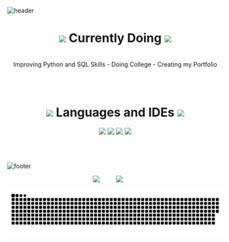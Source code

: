 ![header](https://capsule-render.vercel.app/api?type=waving&color=12736900&height=160&section=header&text=Magalhães&fontAlignY=40&fontSize=90&animation=twinkling&fontColor=127369)


<h1 align="center">
  <img src="https://icongr.am/material/account-circle-outline.svg?size=30&color=127369">
  Currently Doing
  <img src="https://icongr.am/material/account-circle-outline.svg?size=30&color=127369">
</h1>

<p align="center">
  </br>
  Improving Python and SQL Skills  -  Doing College  -  Creating my Portfolio
</p>

</br></br>


<h1 align="center">
  <img src="https://icongr.am/material/laptop-windows.svg?size=30&color=127369">
  Languages and IDEs
  <img src="https://icongr.am/material/laptop-windows.svg?size=30&color=127369">
</h1>

<div align="center">
  <img src="https://icongr.am/devicon/python-plain.svg?size=70&color=127369">
  <img src="https://icongr.am/devicon/pycharm-plain.svg?size=70&color=127369">
  <img src="https://icongr.am/devicon/mysql-plain-wordmark.svg?size=100&color=127369">
  <img src="https://icongr.am/devicon/visualstudio-plain.svg?size=70&color=127369">
</div>

</br></br>

![footer](https://capsule-render.vercel.app/api?type=waving&color=127369&height=100&section=footer)

<div align="center">
  <a href="mailto:pedro.magalhaes0717@gmail.com?subject=Contato%20do%20GitHub"><img src="https://img.shields.io/badge/e‑mail-D14836.svg?&style=for-the-badge&schemaVersion=1&logo=GMail&color=127369&logoColor=white"></a>
  <img width="30px">
  <a href="https://www.linkedin.com/in/dropemag/"><img src="https://img.shields.io/badge/linkedin-1DA1F2.svg?&style=for-the-badge&schemaVersion=1&logo=Linkedin&color=127369&logoColor=white"></a>
  <img width="30px">
  <!-- <a href="https://www.instagram.com/drope.mag/"><img src="https://img.shields.io/badge/instagram-1DA1F2.svg?&style=for-the-badge&schemaVersion=1&logo=Instagram&color=127369&logoColor=white"></a> -->
</div>

<!--![github-user-contribution](https://github.com/dropeMag/dropeMag/assets/107576199/87702730-d113-4ebf-8d70-f2445ff9195f)-->
![dropeMag's github activity graph](https://raw.githubusercontent.com/dropeMag/dropeMag/output/github-contribution-grid-snake.svg)











